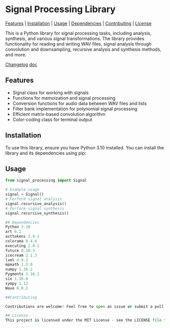 # Signal Processing Library

[Features](#Features) | [Installation](#Installation) | [Usage](#Usage) | [Dependencies](#Dependencies) | [Contributing](#Contributing) | [License](#License)

This is a Python library for signal processing tasks, including analysis, synthesis, and various signal transformations. The library provides functionality for reading and writing WAV files, signal analysis through convolution and downsampling, recursive analysis and synthesis methods, and more.

[Changelog](https://github.com/VIA-s-acc/SignalProc/blob/main/CHANGELOG.md)
[doc](https://viag.pythonanywhere.com/article/65)

## Features

- Signal class for working with signals
- Functions for memoization and signal processing
- Conversion functions for audio data between WAV files and lists
- Filter bank implementation for polynomial signal processing
- Efficient matrix-based convolution algorithm
- Color-coding class for terminal output

## Installation

To use this library, ensure you have Python 3.10 installed. You can install the library and its dependencies using pip:

## Usage

```python
from signal_processing import Signal

# Example usage
signal = Signal()
# Perform signal analysis
signal.recursive_analysis()
# Perform signal synthesis
signal.recursive_synthesis()

## Dependencies
Python 3.10
art 6.1
asttokens 2.4.1
colorama 0.4.6
executing 2.0.1
future 0.18.3
icecream 2.1.3
lxml 4.9.3
mpmath 1.3.0
numpy 1.26.2
Pygments 2.16.1
six 1.16.0
sympy 1.12
Wave 0.0.2

##Contributing

Contributions are welcome! Feel free to open an issue or submit a pull request.

## License
This project is licensed under the MIT License - see the LICENSE file for details.
